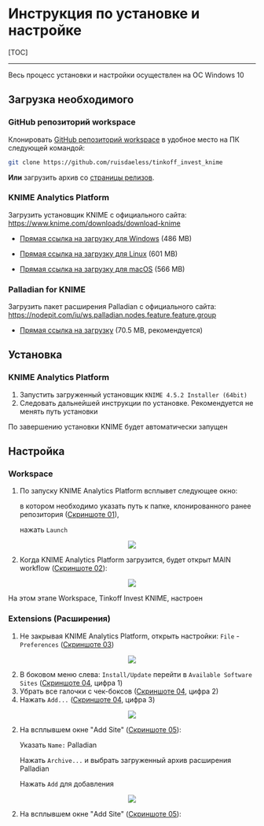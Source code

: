 # Инструкция по установке и настройке

[TOC]

---

Весь процесс установки и настройки осуществлен на ОС Windows 10

## Загрузка необходимого

### GitHub репозиторий workspace

Клонировать [GitHub репозиторий workspace](https://github.com/ruisdaeless/tinkoff_invest_knime) в удобное место на ПК следующей командой:

```bash
git clone https://github.com/ruisdaeless/tinkoff_invest_knime
```

**Или** загрузить архив со [страницы релизов](https://github.com/ruisdaeless/tinkoff_invest_knime/releases).

### KNIME Analytics Platform

Загрузить установщик KNIME с официального сайта: https://www.knime.com/downloads/download-knime

- [Прямая ссылка на загрузку для Windows](https://download.knime.org/analytics-platform/win/knime-latest-installer-win32.win32.x86_64.exe) (486 MB)

- [Прямая ссылка на загрузку для Linux](https://download.knime.org/analytics-platform/linux/knime-latest-linux.gtk.x86_64.tar.gz) (601 MB)

- [Прямая ссылка на загрузку для macOS](https://download.knime.org/analytics-platform/macosx/knime-latest-app.macosx.cocoa.x86_64.dmg) (566 MB)

### Palladian for KNIME

Загрузить пакет расширения Palladian с официального сайта: https://nodepit.com/iu/ws.palladian.nodes.feature.feature.group

- [Прямая ссылка на загрузку](https://download.nodepit.com/palladian/4.5.zip) (70.5 MB, рекомендуется)

## Установка

### KNIME Analytics Platform

1. Запустить загруженный установщик `KNIME 4.5.2 Installer (64bit)`
2. Следовать дальнейшей инструкции по установке. Рекомендуется не менять путь установки

По завершению установки KNIME будет автоматически запущен

## Настройка

### Workspace

1. По запуску KNIME Analytics Platform всплывет следующее окно:

   в котором необходимо указать путь к папке, клонированного ранее репозитория ([Скриншоте 01](https://i.ibb.co/XX67b5s/01.png)),

   нажать `Launch`

<p align="center">
  <a href="https://i.ibb.co/XX67b5s/01.png" alt="01"><img src="https://i.ibb.co/XX67b5s/01.png"/></a>
</p>

2.  Когда KNIME Analytics Platform загрузится, будет открыт MAIN workflow ([Скриншоте 02](https://i.ibb.co/GcXnLSd/02.png)):

<p align="center">
  <a href="https://i.ibb.co/GcXnLSd/02.png" alt="01"><img src="https://i.ibb.co/GcXnLSd/02.png"/></a>
</p>
На этом этапе Workspace, Tinkoff Invest KNIME, настроен

### Extensions (Расширения)

1. Не закрывая KNIME Analytics Platform, открыть настройки: `File` - `Preferences` ([Скриншоте 03](https://i.ibb.co/jG1GCX0/03.png))

<p align="center">
  <a href="https://i.ibb.co/jG1GCX0/03.png" alt="01"><img src="https://i.ibb.co/jG1GCX0/03.png"/></a>
</p>

2. В боковом меню слева: `Install/Update` перейти в `Available Software Sites` ([Скриншоте 04](https://i.ibb.co/W0Ts2N7/04.png), цифра 1)
2. Убрать все галочки с чек-боксов ([Скриншоте 04](https://i.ibb.co/W0Ts2N7/04.png), цифра 2)
2. Нажать `Add...` ([Скриншоте 04](https://i.ibb.co/W0Ts2N7/04.png), цифра 3)

<p align="center">
  <a href="https://i.ibb.co/W0Ts2N7/04.png" alt="01"><img src="https://i.ibb.co/W0Ts2N7/04.png"/></a>
</p>

2. На всплывшем окне "Add Site" ([Скриншоте 05](https://i.ibb.co/dcWTYWx/05.png)):

   Указать `Name:` Palladian

   Нажать `Archive...` и выбрать загруженный архив расширения Palladian

   Нажать `Add` для добавления

<p align="center">
  <a href="https://i.ibb.co/dcWTYWx/05.png" alt="01"><img src="https://i.ibb.co/dcWTYWx/05.png"/></a>
</p>

2. На всплывшем окне "Add Site" ([Скриншоте 05](https://i.ibb.co/dcWTYWx/05.png)):







